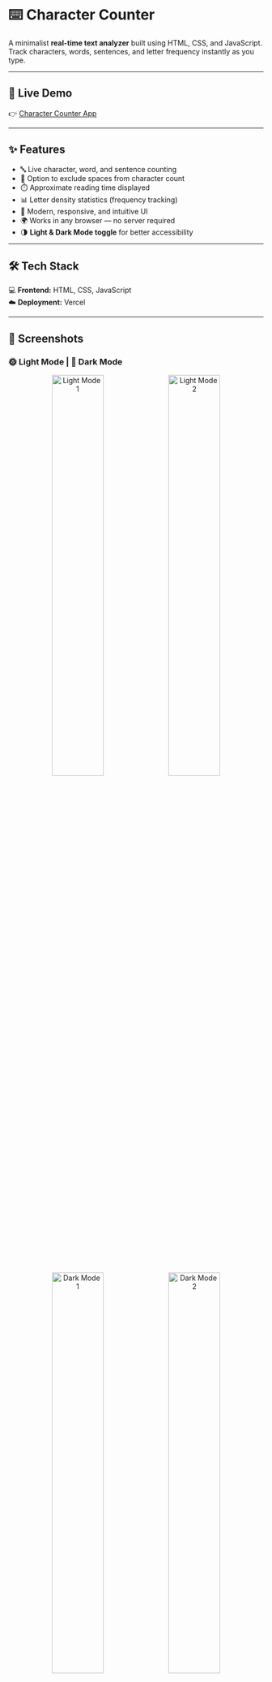 # ⌨️ Character Counter

A minimalist **real-time text analyzer** built using HTML, CSS, and JavaScript.  
Track characters, words, sentences, and letter frequency instantly as you type.  

---

## 🚀 Live Demo
👉 [Character Counter App](https://character-counter-phi.vercel.app/)

---

## ✨ Features
- 🔤 Live character, word, and sentence counting  
- 🧹 Option to exclude spaces from character count  
- ⏱️ Approximate reading time displayed  
- 📊 Letter density statistics (frequency tracking)  
- 🎨 Modern, responsive, and intuitive UI  
- 🌍 Works in any browser — no server required  
- 🌗 **Light & Dark Mode toggle** for better accessibility  

---

## 🛠️ Tech Stack
💻 **Frontend:** HTML, CSS, JavaScript  
☁️ **Deployment:** Vercel  

---

## 📸 Screenshots  

### 🌞 Light Mode | 🌙 Dark Mode  

<p align="center">
  <img src="https://github.com/user-attachments/assets/63ff5464-01ca-4634-87bd-3919bb637ea9" alt="Light Mode 1" width="45%"/>
  <img src="https://github.com/user-attachments/assets/3ef6977f-05d9-41a2-acaa-c2e5fd116642" alt="Light Mode 2" width="45%"/>
</p>

<p align="center">
  <img src="https://github.com/user-attachments/assets/2e00148d-396a-40d8-a735-d703af92dcec" alt="Dark Mode 1" width="45%"/>
  <img src="https://github.com/user-attachments/assets/4fb88de1-5185-41de-a8cd-28339e70c6c4" alt="Dark Mode 2" width="45%"/>
</p>

---

## 📚 What I Learned
🌟 Handling **`input` events** for real-time feedback loops  
🌟 Implementing **text parsing logic** for counts and frequency analysis  
🌟 Designing **dynamic, responsive UIs** with vanilla JS  
🌟 Deploying projects seamlessly with **Vercel**  
🌟 Implementing a **light/dark mode toggle**  

---

## 🚧 Future Enhancements
🔹 Add export/download functionality (e.g., copy stats or save file)  
🔹 Highlight most frequent letters automatically  
🔹 Include word length distribution or readability metrics  
🔹 Improve accessibility features (keyboard navigation, ARIA labels)  

---

## 👩‍💻 Author
Developed with 💙 by **Janet Naa Amorkor Quaye**  
📩 Email: *janetquaye1@icloud.com*  

💬 *“Words carry weight — it's powerful to see what we're truly writing.”*  
